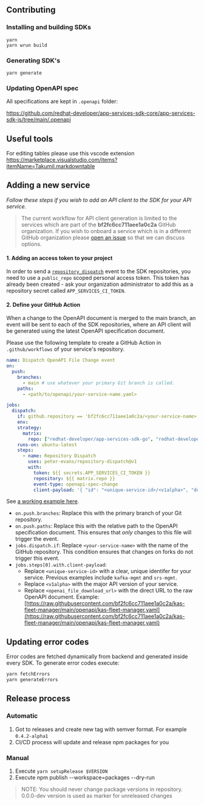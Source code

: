 ## Contributing

### Installing and building SDKs

```
yarn 
yarn wrun build
```

### Generating SDK's

```
yarn generate
```

### Updating OpenAPI spec

All specifications are kept in `.openapi` folder:

https://github.com/redhat-developer/app-services-sdk-core/app-services-sdk-js/tree/main/.openapi

## Useful tools

For editing tables please use this vscode extension
https://marketplace.visualstudio.com/items?itemName=TakumiI.markdowntable


## Adding a new service

_Follow these steps if you wish to add an API client to the SDK for your API service._

> The current workflow for API client generation is limited to the services which are part of the **bf2fc6cc711aee1a0c2a** GitHub organization. If you wish to onboard a service which is in a different GitHub organization please [open an issue](https://github.com/redhat-developer/app-services-sdk-js/issues/new) so that we can discuss options.

#### 1. Adding an access token to your project

In order to send a [`repository_dispatch`](https://docs.github.com/en/actions/reference/events-that-trigger-workflows#repository_dispatch) event to the SDK repositories, you need to use a `public_repo` scoped personal access token. This token has already been created - ask your organization administrator to add this as a repository secret called `APP_SERVICES_CI_TOKEN`.

#### 2. Define your GitHub Action

When a change to the OpenAPI document is merged to the main branch, an event will be sent to each of the SDK repositories, where an API client will be generated using the latest OpenAPI specification document.

Please use the following template to create a GitHub Action in `.github/workflows` of your service's repository.

```yaml
name: Dispatch OpenAPI File Change event
on:
  push:
    branches: 
      - main # use whatever your primary Git branch is called.
    paths:
      - <path/to/openapi/your-service-name.yaml>

jobs:
  dispatch:
    if: github.repository == 'bf2fc6cc711aee1a0c2a/<your-service-name>'
    env:
    strategy:
      matrix:
        repo: ["redhat-developer/app-services-sdk-go", "redhat-developer/app-services-sdk-js", "redhat-developer/app-services-sdk-java"]
    runs-on: ubuntu-latest
    steps:
      - name: Repository Dispatch
        uses: peter-evans/repository-dispatch@v1
        with:
          token: ${{ secrets.APP_SERVICES_CI_TOKEN }}
          repository: ${{ matrix.repo }}
          event-type: openapi-spec-change
          client-payload: '{ "id": "<unique-service-id>/<v1alpha>", "download_url": "<openai_file_download_url>"}'
```

See [a working example here](https://github.com/bf2fc6cc711aee1a0c2a/kas-fleet-manager/blob/main/.github/workflows/openapi_update.yaml).

- `on.push.branches`: Replace this with the primary branch of your Git repository.
- `on.push.paths`: Replace this with the relative path to the OpenAPI specification document. This ensures that _only_ changes to this file will trigger the event.
- `jobs.dispatch.if`: Replace `<your-service-name>` with the name of the GitHub repository. This condition ensures that changes on forks do not trigger this event.
- `jobs.steps[0].with.client-payload`:
    - Replace `<unique-service-id>` with a clear, unique identifer for your service. Previous examples include `kafka-mgmt` and `srs-mgmt`.
    - Replace `<v1alpha>` with the major API version of your service.
    - Replace `<openai_file_download_url>` with the direct URL to the raw OpenAPI document. Example: [https://raw.githubusercontent.com/bf2fc6cc711aee1a0c2a/kas-fleet-manager/main/openapi/kas-fleet-manager.yaml](https://raw.githubusercontent.com/bf2fc6cc711aee1a0c2a/kas-fleet-manager/main/openapi/kas-fleet-manager.yaml)

## Updating error codes

Error codes are fetched dynamically from backend and generated inside every SDK.
To generate error codes execute:

```bash
yarn fetchErrors
yarn generateErrors
```

## Release process

### Automatic

1. Got to releases and create new tag with semver format. For example `0.4.2-alpha1`
2. CI/CD process will update and release npm packages for you

### Manual

1. Execute `yarn setupRelease $VERSION`
2. Execute npm publish --workspace=packages --dry-run

> NOTE: You should never change package versions in repository. 0.0.0-dev version is used as marker for unreleased changes

